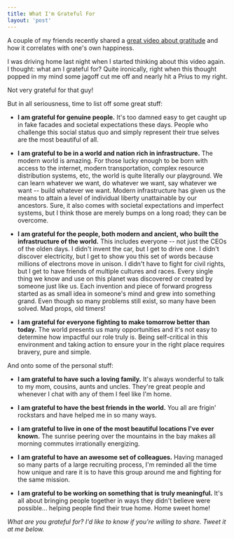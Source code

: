 ```yaml
---
title: What I'm Grateful For
layout: 'post'
---
```


A couple of my friends recently shared a [great video about gratitude](http://www.youtube.com/watch?v=oHv6vTKD6lg&feature=c4-overview-vl&list=PLzvRx_johoA8PC6S5k5S2SszRQOR8oSEa) and how it correlates with one's own happiness.

I was driving home last night when I started thinking about this video again. I thought: what am I grateful for? Quite ironically, right when this thought popped in my mind some jagoff cut me off and nearly hit a Prius to my right.

Not very grateful for that guy!

But in all seriousness, time to list off some great stuff:

- **I am grateful for genuine people.** It's too damned easy to get caught up in fake facades and societal expectations these days. People who challenge this social status quo and simply represent their true selves are the most beautiful of all.

- **I am grateful to be in a world and nation rich in infrastructure.** The modern world is amazing. For those lucky enough to be born with access to the internet, modern transportation, complex resource distribution systems, etc, the world is quite literally our playground. We can learn whatever we want, do whatever we want, say whatever we want -- build whatever we want. Modern infrastructure has given us the means to attain a level of individual liberty unattainable by our ancestors. Sure, it also comes with societal expectations and imperfect systems, but I think those are merely bumps on a long road; they can be overcome.

- **I am grateful for the people, both modern and ancient, who built the infrastructure of the world.** This includes everyone -- not just the CEOs of the olden days. I didn't invent the car, but I get to drive one. I didn't discover electricity, but I get to show you this set of words because millions of electrons move in unison. I didn't have to fight for civil rights, but I get to have friends of multiple cultures and races. Every single thing we know and use on this planet was discovered or created by someone just like us. Each invention and piece of forward progress started as as small idea in someone's mind and grew into something grand. Even though so many problems still exist, so many have been solved. Mad props, old timers!

- **I am grateful for everyone fighting to make tomorrow better than today.** The world presents us many opportunities and it's not easy to determine how impactful our role truly is. Being self-critical in this environment and taking action to ensure your in the right place requires bravery, pure and simple.

And onto some of the personal stuff:

- **I am grateful to have such a loving family.** It's always wonderful to talk to my mom, cousins, aunts and uncles. They're great people and whenever I chat with any of them I feel like I'm home.

- **I am grateful to have the best friends in the world.** You all are frigin' rockstars and have helped me in so many ways.

- **I am grateful to live in one of the most beautiful locations I've ever known.** The sunrise peering over the mountains in the bay makes all morning commutes irrationally energizing.

- **I am grateful to have an awesome set of colleagues.** Having managed so many parts of a large recruiting process, I'm reminded all the time how unique and rare it is to have this group around me and fighting for the same mission.

- **I am grateful to be working on something that is truly meaningful.** It's all about bringing people together in ways they didn't believe were possible... helping people find their true home. Home sweet home!

*What are you grateful for? I'd like to know if you're willing to
share. Tweet it at me below.*
